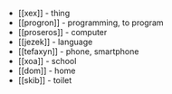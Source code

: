- [[xex]] - thing
- [[progron]] - programming, to program
- [[proseros]] - computer
- [[jezek]] - language
- [[tefaxyn]] - phone, smartphone
- [[xoa]] - school
- [[dom]] - home
- [[skib]] - toilet